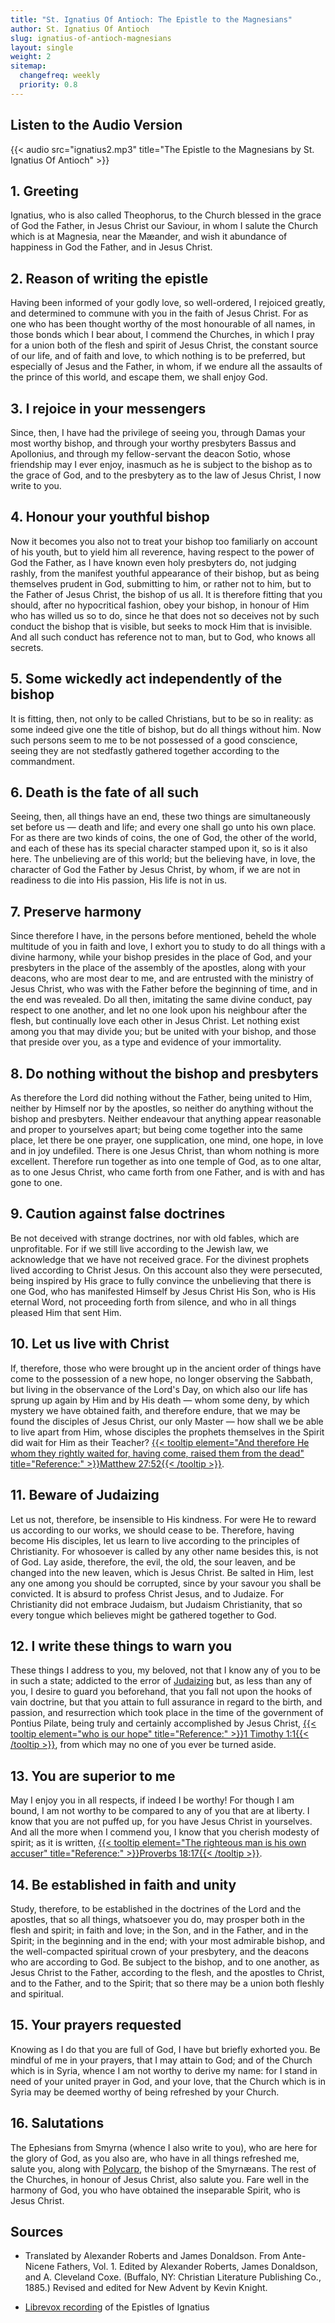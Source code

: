 ```yaml
---
title: "St. Ignatius Of Antioch: The Epistle to the Magnesians"
author: St. Ignatius Of Antioch
slug: ignatius-of-antioch-magnesians
layout: single
weight: 2
sitemap:
  changefreq: weekly
  priority: 0.8
---
```


## Listen to the Audio Version
{{< audio src="ignatius2.mp3"  title="The Epistle to the Magnesians by St. Ignatius Of Antioch"  >}}

## 1. Greeting
Ignatius, who is also called Theophorus, to the Church blessed in the grace of God the Father, in Jesus Christ our Saviour, in whom I salute the Church which is at Magnesia, near the Mæander, and wish it abundance of happiness in God the Father, and in Jesus Christ.

## 2. Reason of writing the epistle
Having been informed of your godly love, so well-ordered, I rejoiced greatly, and determined to commune with you in the faith of Jesus Christ. For as one who has been thought worthy of the most honourable of all names, in those bonds which I bear about, I commend the Churches, in which I pray for a union both of the flesh and spirit of Jesus Christ, the constant source of our life, and of faith and love, to which nothing is to be preferred, but especially of Jesus and the Father, in whom, if we endure all the assaults of the prince of this world, and escape them, we shall enjoy God.

## 3. I rejoice in your messengers
Since, then, I have had the privilege of seeing you, through Damas your most worthy bishop, and through your worthy presbyters Bassus and Apollonius, and through my fellow-servant the deacon Sotio, whose friendship may I ever enjoy, inasmuch as he is subject to the bishop as to the grace of God, and to the presbytery as to the law of Jesus Christ, I now write to you.

## 4. Honour your youthful bishop
Now it becomes you also not to treat your bishop too familiarly on account of his youth, but to yield him all reverence, having respect to the power of God the Father, as I have known even holy presbyters do, not judging rashly, from the manifest youthful appearance of their bishop, but as being themselves prudent in God, submitting to him, or rather not to him, but to the Father of Jesus Christ, the bishop of us all. It is therefore fitting that you should, after no hypocritical fashion, obey your bishop, in honour of Him who has willed us so to do, since he that does not so deceives not by such conduct the bishop that is visible, but seeks to mock Him that is invisible. And all such conduct has reference not to man, but to God, who knows all secrets.

## 5. Some wickedly act independently of the bishop
It is fitting, then, not only to be called Christians, but to be so in reality: as some indeed give one the title of bishop, but do all things without him. Now such persons seem to me to be not possessed of a good conscience, seeing they are not stedfastly gathered together according to the commandment.

## 6. Death is the fate of all such
Seeing, then, all things have an end, these two things are simultaneously set before us — death and life; and every one shall go unto his own place. For as there are two kinds of coins, the one of God, the other of the world, and each of these has its special character stamped upon it, so is it also here. The unbelieving are of this world; but the believing have, in love, the character of God the Father by Jesus Christ, by whom, if we are not in readiness to die into His passion, His life is not in us.

## 7. Preserve harmony
Since therefore I have, in the persons before mentioned, beheld the whole multitude of you in faith and love, I exhort you to study to do all things with a divine harmony, while your bishop presides in the place of God, and your presbyters in the place of the assembly of the apostles, along with your deacons, who are most dear to me, and are entrusted with the ministry of Jesus Christ, who was with the Father before the beginning of time, and in the end was revealed. Do all then, imitating the same divine conduct, pay respect to one another, and let no one look upon his neighbour after the flesh, but continually love each other in Jesus Christ. Let nothing exist among you that may divide you; but be united with your bishop, and those that preside over you, as a type and evidence of your immortality.

## 8. Do nothing without the bishop and presbyters
As therefore the Lord did nothing without the Father, being united to Him, neither by Himself nor by the apostles, so neither do anything without the bishop and presbyters. Neither endeavour that anything appear reasonable and proper to yourselves apart; but being come together into the same place, let there be one prayer, one supplication, one mind, one hope, in love and in joy undefiled. There is one Jesus Christ, than whom nothing is more excellent. Therefore run together as into one temple of God, as to one altar, as to one Jesus Christ, who came forth from one Father, and is with and has gone to one.

## 9. Caution against false doctrines
Be not deceived with strange doctrines, nor with old fables, which are unprofitable. For if we still live according to the Jewish law, we acknowledge that we have not received grace. For the divinest prophets lived according to Christ Jesus. On this account also they were persecuted, being inspired by His grace to fully convince the unbelieving that there is one God, who has manifested Himself by Jesus Christ His Son, who is His eternal Word, not proceeding forth from silence, and who in all things pleased Him that sent Him.

## 10. Let us live with Christ
If, therefore, those who were brought up in the ancient order of things have come to the possession of a new hope, no longer observing the Sabbath, but living in the observance of the Lord's Day, on which also our life has sprung up again by Him and by His death — whom some deny, by which mystery we have obtained faith, and therefore endure, that we may be found the disciples of Jesus Christ, our only Master — how shall we be able to live apart from Him, whose disciples the prophets themselves in the Spirit did wait for Him as their Teacher? [{{< tooltip element="And therefore He whom they rightly waited for, having come, raised them from the dead" title="Reference:" >}}Matthew 27:52{{< /tooltip >}}](/bible/matthew/matt-27/#v52#:~:text=The%20tombs%20were%20opened%2C%20and%20many%20bodies%20of%20the%20saints%20who%20had%20fallen%20asleep%20were%20raised%3B). 

## 11. Beware of Judaizing
Let us not, therefore, be insensible to His kindness. For were He to reward us according to our works, we should cease to be. Therefore, having become His disciples, let us learn to live according to the principles of Christianity. For whosoever is called by any other name besides this, is not of God. Lay aside, therefore, the evil, the old, the sour leaven, and be changed into the new leaven, which is Jesus Christ. Be salted in Him, lest any one among you should be corrupted, since by your savour you shall be convicted. It is absurd to profess Christ Jesus, and to Judaize. For Christianity did not embrace Judaism, but Judaism Christianity, that so every tongue which believes might be gathered together to God.

## 12. I write these things to warn you
These things I address to you, my beloved, not that I know any of you to be in such a state; addicted to the error of [Judaizing](https://en.wikipedia.org/wiki/Judaizers/) but, as less than any of you, I desire to guard you beforehand, that you fall not upon the hooks of vain doctrine, but that you attain to full assurance in regard to the birth, and passion, and resurrection which took place in the time of the government of Pontius Pilate, being truly and certainly accomplished by Jesus Christ, [{{< tooltip element="who is our hope" title="Reference:" >}}1 Timothy 1:1{{< /tooltip >}}](/bible/1-timothy/1-tim-01/#v1#:~:text=Jesus%20Christ%20our%20hope%3B), from which may no one of you ever be turned aside.

## 13. You are superior to me
May I enjoy you in all respects, if indeed I be worthy! For though I am bound, I am not worthy to be compared to any of you that are at liberty. I know that you are not puffed up, for you have Jesus Christ in yourselves. And all the more when I commend you, I know that you cherish modesty of spirit; as it is written, [{{< tooltip element="The righteous man is his own accuser" title="Reference:" >}}Proverbs 18:17{{< /tooltip >}}](/bible/proverbs/prov-18/#v17#:~:text=He%20who%20pleads%20his%20cause%20first%20seems%20right%3B%20until%20another%20comes%20and%20questions%20him.). 

## 14. Be established in faith and unity
Study, therefore, to be established in the doctrines of the Lord and the apostles, that so all things, whatsoever you do, may prosper both in the flesh and spirit; in faith and love; in the Son, and in the Father, and in the Spirit; in the beginning and in the end; with your most admirable bishop, and the well-compacted spiritual crown of your presbytery, and the deacons who are according to God. Be subject to the bishop, and to one another, as Jesus Christ to the Father, according to the flesh, and the apostles to Christ, and to the Father, and to the Spirit; that so there may be a union both fleshly and spiritual.

## 15. Your prayers requested
Knowing as I do that you are full of God, I have but briefly exhorted you. Be mindful of me in your prayers, that I may attain to God; and of the Church which is in Syria, whence I am not worthy to derive my name: for I stand in need of your united prayer in God, and your love, that the Church which is in Syria may be deemed worthy of being refreshed by your Church.

## 16. Salutations
The Ephesians from Smyrna (whence I also write to you), who are here for the glory of God, as you also are, who have in all things refreshed me, salute you, along with [Polycarp](/apostolic-fathers/polycarp-of-smyrna/), the bishop of the Smyrnæans. The rest of the Churches, in honour of Jesus Christ, also salute you. Fare well in the harmony of God, you who have obtained the inseparable Spirit, who is Jesus Christ.

## Sources
- Translated by Alexander Roberts and James Donaldson. From Ante-Nicene Fathers, Vol. 1. Edited by Alexander Roberts, James Donaldson, and A. Cleveland Coxe. (Buffalo, NY: Christian Literature Publishing Co., 1885.) Revised and edited for New Advent by Kevin Knight. 

- [Librevox recording](https://librivox.org/epistles-of-ignatius-by-st-ignatius-of-antioch/) of the Epistles of Ignatius